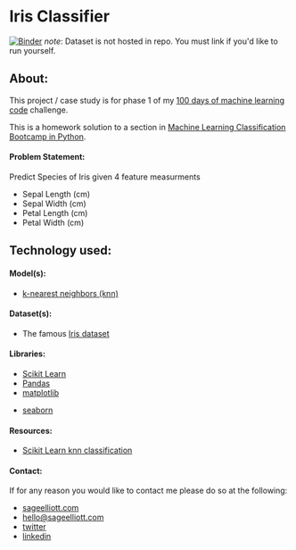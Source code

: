 # Iris Classifier 

[![Binder](https://mybinder.org/badge_logo.svg)](https://mybinder.org/v2/gh/sagecodes/irsit-classification2-knn/master) *note*: Dataset is not hosted in repo. You must link if you'd like to run yourself.


## About:

This project / case study is for phase 1 of my [100 days of machine learning code](https://sageelliott.com/100daysofmlcode/) challenge.

This is a homework solution to a section in [Machine Learning Classification Bootcamp in Python](https://www.udemy.com/machine-learning-classification). 

#### Problem Statement:

Predict Species of Iris given 4 feature measurments

- Sepal Length (cm)
- Sepal Width (cm)
- Petal Length (cm)
- Petal Width (cm)


## Technology used:

#### Model(s): 
- [k-nearest neighbors (knn)](https://en.wikipedia.org/wiki/K-nearest_neighbors_algorithm)

#### Dataset(s):

- The famous [Iris dataset](https://www.kaggle.com/uciml/iris)

#### Libraries:

- [Scikit Learn](https://scikit-learn.org/stable/)
- [Pandas](https://pandas.pydata.org/)
- [matplotlib](https://matplotlib.org/)
<!--- [numpy](https://www.numpy.org/)-->
- [seaborn](https://seaborn.pydata.org/)

#### Resources:

- [Scikit Learn knn classification](https://scikit-learn.org/stable/modules/neighbors.html#nearest-neighbors-classification)

#### Contact:

If for any reason you would like to contact me please do so at the following:

- [sageelliott.com](https://sageelliott.com/)
- [hello@sageelliott.com](hello@sageelliott.com)
- [twitter](https://twitter.com/sagecodes)
- [linkedin](https://www.linkedin.com/in/sageelliott)
